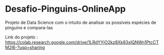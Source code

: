 # Desafio-Pinguins-OnlineApp
Projeto de Data Science com o intuito de analisar os possíveis espécies de pinguins e compara-las


Link do projeto : https://colab.research.google.com/drive/1LRdYYjO2kz8Xk83xlQNWn1PtcCTM2l6-?usp=sharing
